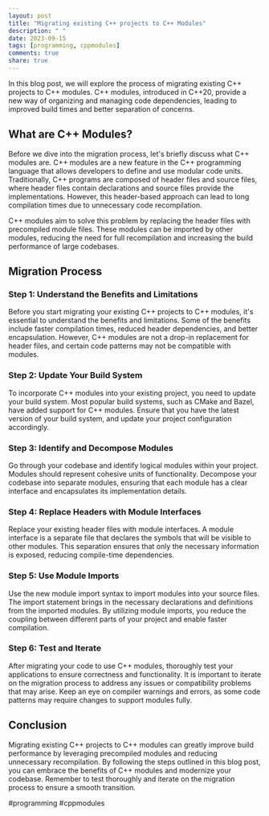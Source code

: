 ```yaml
---
layout: post
title: "Migrating existing C++ projects to C++ Modules"
description: " "
date: 2023-09-15
tags: [programming, cppmodules]
comments: true
share: true
---
```


In this blog post, we will explore the process of migrating existing C++ projects to C++ modules. C++ modules, introduced in C++20, provide a new way of organizing and managing code dependencies, leading to improved build times and better separation of concerns.

## What are C++ Modules?

Before we dive into the migration process, let's briefly discuss what C++ modules are. C++ modules are a new feature in the C++ programming language that allows developers to define and use modular code units. Traditionally, C++ programs are composed of header files and source files, where header files contain declarations and source files provide the implementations. However, this header-based approach can lead to long compilation times due to unnecessary code recompilation.

C++ modules aim to solve this problem by replacing the header files with precompiled module files. These modules can be imported by other modules, reducing the need for full recompilation and increasing the build performance of large codebases.

## Migration Process

### Step 1: Understand the Benefits and Limitations

Before you start migrating your existing C++ projects to C++ modules, it's essential to understand the benefits and limitations. Some of the benefits include faster compilation times, reduced header dependencies, and better encapsulation. However, C++ modules are not a drop-in replacement for header files, and certain code patterns may not be compatible with modules.

### Step 2: Update Your Build System

To incorporate C++ modules into your existing project, you need to update your build system. Most popular build systems, such as CMake and Bazel, have added support for C++ modules. Ensure that you have the latest version of your build system, and update your project configuration accordingly.

### Step 3: Identify and Decompose Modules

Go through your codebase and identify logical modules within your project. Modules should represent cohesive units of functionality. Decompose your codebase into separate modules, ensuring that each module has a clear interface and encapsulates its implementation details.

### Step 4: Replace Headers with Module Interfaces

Replace your existing header files with module interfaces. A module interface is a separate file that declares the symbols that will be visible to other modules. This separation ensures that only the necessary information is exposed, reducing compile-time dependencies.

### Step 5: Use Module Imports

Use the new module import syntax to import modules into your source files. The import statement brings in the necessary declarations and definitions from the imported modules. By utilizing module imports, you reduce the coupling between different parts of your project and enable faster compilation.

### Step 6: Test and Iterate

After migrating your code to use C++ modules, thoroughly test your applications to ensure correctness and functionality. It is important to iterate on the migration process to address any issues or compatibility problems that may arise. Keep an eye on compiler warnings and errors, as some code patterns may require changes to support modules fully.

## Conclusion

Migrating existing C++ projects to C++ modules can greatly improve build performance by leveraging precompiled modules and reducing unnecessary recompilation. By following the steps outlined in this blog post, you can embrace the benefits of C++ modules and modernize your codebase. Remember to test thoroughly and iterate on the migration process to ensure a smooth transition.

#programming #cppmodules